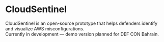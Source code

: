 # CloudSentinel
CloudSentinel is an open-source prototype that helps defenders identify and visualize AWS misconfigurations.  
Currently in development — demo version planned for DEF CON Bahrain.
